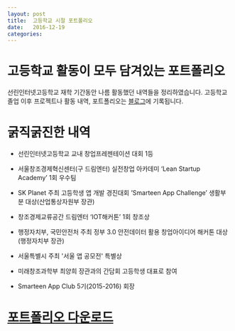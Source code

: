 ```yaml
---
layout: post
title:  고등학교 시절 포트폴리오
date:   2016-12-19
categories:
---
```

# 고등학교 활동이 모두 담겨있는 포트폴리오
선린인터넷고등학교 재학 기간동안 나름 활동했던 내역들을 정리하였습니다. 고등학교 졸업 이후 프로젝트나 활동 내역, 포트폴리오는 [블로그](http://sanghoyoon.github.io)에 기록됩니다.

# 굵직굵진한 내역
- 선린인터넷고등학교 교내 창업프레젠테이션 대회 1등
- 서울창조경제혁신센터(구 드림엔터) 실전창업 아카데미 ‘Lean Startup Academy’ 1회 우수팀
- SK Planet 주최 고등학생 앱 개발 경진대회 ’Smarteen App Challenge’ 생활부분 대상(산업통상자원부 장관)
- 창조경제교류공간 드림엔터 ‘IOT해커톤’ 1회 창조상
- 행정자치부, 국민안전처 주최 정부 3.0 안전데이터 활용 창업아이디어 해커톤 대상(행정자치부 장관)
- 서울특별시 주최 '서울 앱 공모전' 특별상

- 미래창조과학부 최양희 장관과의 간담회 고등학생 대표로 참여
- Smarteen App Club 5기(2015-2016) 회장

# [포트폴리오 다운로드](https://drive.google.com/file/d/0B25_S56gm0mMNk9kQmF3Q3pQUFE/view?usp=sharing)

